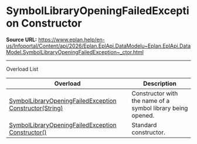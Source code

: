 # SymbolLibraryOpeningFailedException Constructor

**Source URL:** https://www.eplan.help/en-us/Infoportal/Content/api/2026/Eplan.EplApi.DataModelu~Eplan.EplApi.DataModel.SymbolLibraryOpeningFailedException~_ctor.html

---

Overload List

| Overload | Description |
| --- | --- |
| [SymbolLibraryOpeningFailedException Constructor(String)](Eplan.EplApi.DataModelu~Eplan.EplApi.DataModel.SymbolLibraryOpeningFailedException~_ctor(String).html) | Constructor with the name of a symbol library being opened. |
| [SymbolLibraryOpeningFailedException Constructor()](Eplan.EplApi.DataModelu~Eplan.EplApi.DataModel.SymbolLibraryOpeningFailedException~_ctor().html) | Standard constructor. |
